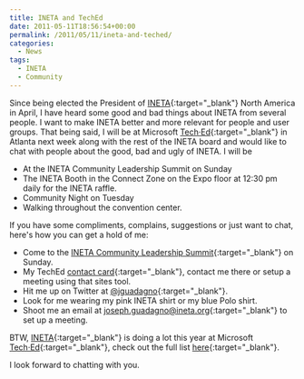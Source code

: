 ```yaml
---
title: INETA and TechEd
date: 2011-05-11T18:56:54+00:00
permalink: /2011/05/11/ineta-and-teched/
categories:
  - News
tags:
  - INETA
  - Community
---
```

Since being elected the President of [INETA](https://www.ineta.org){:target="_blank"} North America in April, I have heard some good and bad things about INETA from several people.  I want to make INETA better and more relevant for people and user groups. That being said, I will be at Microsoft [Tech·Ed](https://northamerica.msteched.com){:target="_blank"} in Atlanta next week along with the rest of the INETA board and would like to chat with people about the good, bad and ugly of INETA.  I will be

* At the INETA Community Leadership Summit on Sunday
* The INETA Booth in the Connect Zone on the Expo floor at 12:30 pm daily for the INETA raffle. 
* Community Night on Tuesday
* Walking throughout the convention center.

If you have some compliments, complains, suggestions or just want to chat, here's how you can get a hold of me:

* Come to the [INETA Community Leadership Summit](https://inetateched2011.eventbrite.com/){:target="_blank"} on Sunday.
* My TechEd [contact card](https://northamerica.msteched.com/Directory/Details/a6434085-9918-4201-849e-8e6b2ad89337?fbid=R0PcL7ZnU9F){:target="_blank"}, contact me there or setup a meeting using that sites tool.
* Hit me up on Twitter at [@jguadagno](https://twitter.com/jguadagno){:target="_blank"}.
* Look for me wearing my pink INETA shirt or my blue Polo shirt.
* Shoot me an email at [joseph.guadagno@ineta.org](mailto:joseph.guadagno@ineta.org){:target="_blank"} to set up a meeting.

BTW, [INETA](https://www.ineta.org){:target="_blank"} is doing a lot this year at Microsoft [Tech·Ed](https://northamerica.msteched.com){:target="_blank"}, check out the full list [here](https://blog.ineta.org/post/INETA-at-Teche280a2Ed-2011.aspx){:target="_blank"}.

I look forward to chatting with you.
